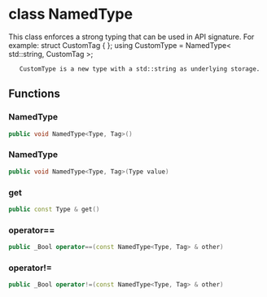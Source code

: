 # class NamedType


 This class enforces a strong typing that can be used in API signature. For example:       struct CustomTag       {       };       using CustomType = NamedType< std::string, CustomTag >;

       CustomType is a new type with a std::string as underlying storage.



## Functions

### NamedType

```cpp
public void NamedType<Type, Tag>()
```


### NamedType

```cpp
public void NamedType<Type, Tag>(Type value)
```


### get

```cpp
public const Type & get()
```


### operator==

```cpp
public _Bool operator==(const NamedType<Type, Tag> & other)
```


### operator!=

```cpp
public _Bool operator!=(const NamedType<Type, Tag> & other)
```




